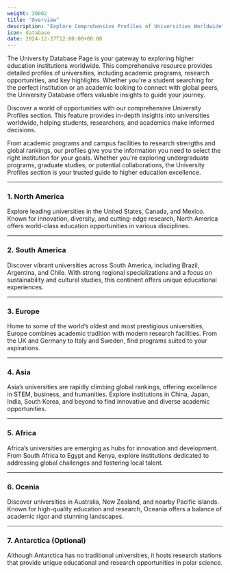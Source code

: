 ```yaml
---
weight: 30002
title: "Overview"
description: "Explore Comprehensive Profiles of Universities Worldwide"
icon: database
date: 2024-12-27T12:00:00+00:00
---
```


The University Database Page is your gateway to exploring higher education institutions worldwide. This comprehensive resource provides detailed profiles of universities, including academic programs, research opportunities, and key highlights. Whether you're a student searching for the perfect institution or an academic looking to connect with global peers, the University Database offers valuable insights to guide your journey.

Discover a world of opportunities with our comprehensive University Profiles section. This feature provides in-depth insights into universities worldwide, helping students, researchers, and academics make informed decisions.

From academic programs and campus facilities to research strengths and global rankings, our profiles give you the information you need to select the right institution for your goals. Whether you're exploring undergraduate programs, graduate studies, or potential collaborations, the University Profiles section is your trusted guide to higher education excellence.

---

### 1. **North America**

Explore leading universities in the United States, Canada, and Mexico. Known for innovation, diversity, and cutting-edge research, North America offers world-class education opportunities in various disciplines.

---

### 2. **South America**

Discover vibrant universities across South America, including Brazil, Argentina, and Chile. With strong regional specializations and a focus on sustainability and cultural studies, this continent offers unique educational experiences.

---

### 3. **Europe**

Home to some of the world’s oldest and most prestigious universities, Europe combines academic tradition with modern research facilities. From the UK and Germany to Italy and Sweden, find programs suited to your aspirations.

---

### 4. **Asia**

Asia’s universities are rapidly climbing global rankings, offering excellence in STEM, business, and humanities. Explore institutions in China, Japan, India, South Korea, and beyond to find innovative and diverse academic opportunities.

---

### 5. **Africa**

Africa’s universities are emerging as hubs for innovation and development. From South Africa to Egypt and Kenya, explore institutions dedicated to addressing global challenges and fostering local talent.

---

### 6. **Ocenia**

Discover universities in Australia, New Zealand, and nearby Pacific islands. Known for high-quality education and research, Oceania offers a balance of academic rigor and stunning landscapes.

---

### 7. **Antarctica (Optional)**

Although Antarctica has no traditional universities, it hosts research stations that provide unique educational and research opportunities in polar science.